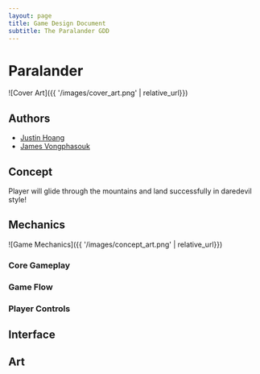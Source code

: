 ```yaml
---
layout: page
title: Game Design Document
subtitle: The Paralander GDD
---
```


# Paralander

<!-- 
  Silent Hill 2 Design Document
  https://drive.google.com/file/d/1nxvdXasP-HsRCt62cHK3wF_pIrJpYx5T/view  
-->

![Cover Art]({{ '/images/cover_art.png' | relative_url}})

## Authors

- [Justin Hoang](mailto:justinhoang@mines.edu)
- [James Vongphasouk](mailto:jvongphasouk@mines.edu)

## Concept

Player will glide through the mountains and land successfully in daredevil style!
## Mechanics

![Game Mechanics]({{ '/images/concept_art.png' | relative_url}})

### Core Gameplay

### Game Flow

### Player Controls

## Interface

## Art
